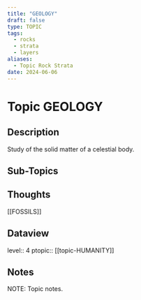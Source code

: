 ```yaml
---
title: "GEOLOGY"
draft: false
type: TOPIC
tags:
  - rocks
  - strata
  - layers
aliases:
  - Topic Rock Strata
date: 2024-06-06
---
```

# Topic GEOLOGY
## Description
Study of the solid matter of a celestial body.

## Sub-Topics


## Thoughts
[[FOSSILS]]

## Dataview
level:: 4
ptopic:: [[topic-HUMANITY]]

## Notes
NOTE: Topic notes.